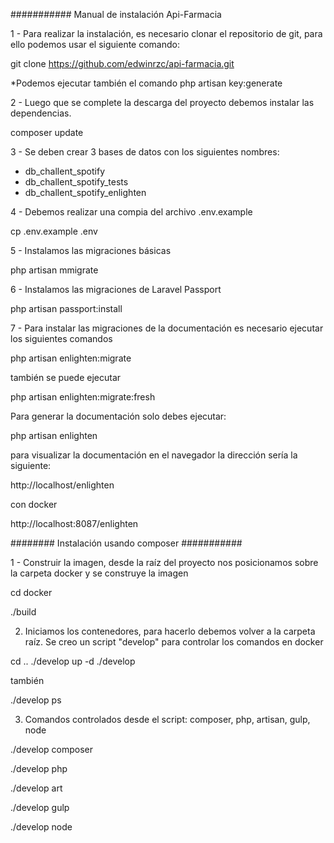 ########### Manual de instalación Api-Farmacia

1 - Para realizar la instalación, es necesario clonar el repositorio de git, para ello podemos usar el siguiente comando:

git clone https://github.com/edwinrzc/api-farmacia.git 

*Podemos ejecutar también el comando
php artisan key:generate

2 - Luego que se complete la descarga del proyecto debemos instalar las dependencias.

composer update

3 - Se deben crear 3 bases de datos con los siguientes nombres:

- db_challent_spotify
- db_challent_spotify_tests
- db_challent_spotify_enlighten

4 - Debemos realizar una compia del archivo .env.example

cp .env.example .env

5 - Instalamos las migraciones básicas

php artisan mmigrate

6 - Instalamos las migraciones de Laravel Passport

php artisan passport:install

7 - Para instalar las migraciones de la documentación es necesario ejecutar los siguientes comandos

php artisan enlighten:migrate

también se puede ejecutar 

php artisan enlighten:migrate:fresh

Para generar la documentación solo debes ejecutar:

php artisan enlighten


para visualizar la documentación en el navegador la dirección sería la siguiente:


http://localhost/enlighten


con docker

http://localhost:8087/enlighten



######## Instalación usando composer ###########

1 - Construir la imagen, desde la raíz del proyecto nos posicionamos sobre la carpeta docker y se construye la imagen

cd docker

./build

2. Iniciamos los contenedores, para hacerlo debemos volver a la carpeta raíz. Se creo un script "develop" para controlar los comandos en docker

cd ..
./develop up -d
./develop 

también 

./develop ps

3. Comandos controlados desde el script: composer, php, artisan, gulp, node

./develop composer

./develop php

./develop art 

./develop gulp

./develop node
